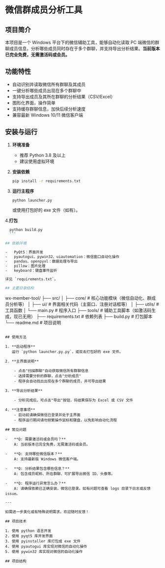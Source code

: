 # 微信群成员分析工具

## 项目简介

本项目是一个 Windows 平台下的微信辅助工具，能够自动化读取 PC 端微信的群聊成员信息，分析哪些成员同时存在于多个群聊，并支持导出分析结果。**当前版本已完全免费，无需激活码或会员。**

## 功能特性

-   自动识别并读取微信所有群聊及其成员
-   一键分析哪些成员出现在多个群聊中
-   支持导出成员及其所在群聊的分析结果（CSV/Excel）
-   图形化界面，操作简单
-   支持缓存群聊信息，加快后续分析速度
-   兼容最新 Windows 10/11 微信客户端

## 安装与运行

1. **环境准备**

    - 推荐 Python 3.8 及以上
    - 建议使用虚拟环境

2. **安装依赖**

    ```bash
    pip install -r requirements.txt
    ```

3. **运行主程序**
    ```bash
    python launcher.py
    ```
    或使用打包好的 exe 文件（如有）。

4.**打包**

````bash
  python build.py
  ```

## 依赖环境

-   PyQt5：界面开发
-   pyautogui、pywin32、uiautomation：微信窗口自动化操作
-   pandas、openpyxl：数据处理与导出
-   pillow：图片处理
-   keyboard：键盘事件监听

详见 `requirements.txt`。

## 主要目录结构

````

wx-member-tool/ ├── src/ │ ├── core/ # 核心功能模块（微信自动化、群成员分析等） │ ├── ui/ # 界面相关代码（主窗口、注册对话框等） │ ├── utils/ # 工具函数 │ └── main.py # 程序入口 ├── tools/ # 辅助工具脚本（如激活码生成，现已无用） ├── requirements.txt # 依赖列表 ├── build.py # 打包脚本 └── readme.md # 项目说明

```

## 使用方法

1. **启动程序**
   运行 `python launcher.py.py`，或双击打包好的 exe 文件。

2. **主界面说明**

    - 点击"扫描群聊"自动获取微信所有群聊信息
    - 选择需要分析的群聊，点击"分析成员"
    - 程序会自动找出出现在多个群聊的成员，并可导出结果

3. **导出分析结果**

    - 分析完成后，可点击"导出"按钮，将结果保存为 Excel 或 CSV 文件

4. **注意事项**
    - 启动前请确保微信已登录并处于主界面
    - 程序运行期间请勿频繁操作鼠标和键盘，以免影响自动化流程

## 常见问题

-   **Q: 需要激活码或会员吗？**
    A: 当前版本已完全免费，无需激活码或会员。

-   **Q: 支持哪些微信版本？**
    A: 支持最新版 Windows 微信客户端。

-   **Q: 分析结果包含哪些信息？**
    A: 包含成员昵称、所在群聊、可扩展导出微信 ID、头像等。

-   **Q: 程序运行异常怎么办？**
    A: 请确保依赖已正确安装，微信已登录。如有问题可查看 logs 目录下日志或反馈 issue。

---

如需进一步美化或有特殊说明需求，欢迎随时反馈！

## 项目技术

1. 使用 python 语言开发
2. 使用 pyqt5 库开发界面
3. 使用 pyinstaller 库打包成 exe 文件
4. 使用 pyautogui 库实现对微信的自动化操作
5. 使用 pywin32 库实现对微信的自动化操作

## 项目结构
```
